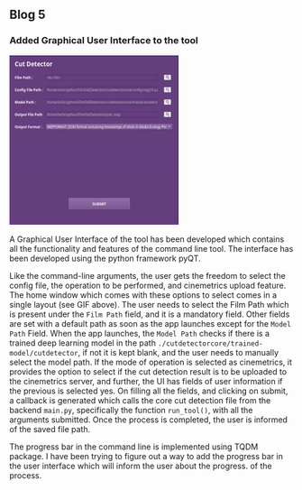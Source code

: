 ## Blog 5
### Added Graphical User Interface to the tool

<img src="/img/tool.gif" width="300" height="300"/>

A Graphical User Interface of the tool has been developed which contains all the functionality and features of the command line tool. The interface has been developed using the python framework pyQT. 

Like the command-line arguments, the user gets the freedom to select the config file, the operation to be performed, and cinemetrics upload feature. The home window which comes with these options to select comes in a single layout (see GIF above). The user needs to select the Film Path which is present under the `Film Path` field, and it is a mandatory field. Other fields are set with a default path as soon as the app launches except for the `Model Path` Field. When the app launches, the `Model Path` checks if there is a trained deep learning model in the path `./cutdetectorcore/trained-model/cutdetector`, if not it is kept blank, and the user needs to manually select the model path. If the mode of operation is selected as cinemetrics, it provides the option to select if the cut detection result is to be uploaded to the cinemetrics server, and further, the UI has fields of user information if the previous is selected yes. On filling all the fields, and clicking on submit, a callback is generated which calls the core cut detection file from the backend `main.py`, specifically the function `run_tool()`, with all the arguments submitted.  Once the process is completed, the user is informed of the saved file path.

The progress bar in the command line is implemented using TQDM package. I have been trying to figure out a way to add the progress bar in the user interface which will inform the user about the progress. of the process. 